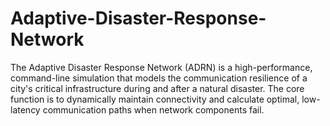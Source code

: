 # Adaptive-Disaster-Response-Network
The Adaptive Disaster Response Network (ADRN) is a high-performance, command-line simulation that models the communication resilience of a city's critical infrastructure during and after a natural disaster.  The core function is to dynamically maintain connectivity and calculate optimal, low-latency communication paths when network components fail.
